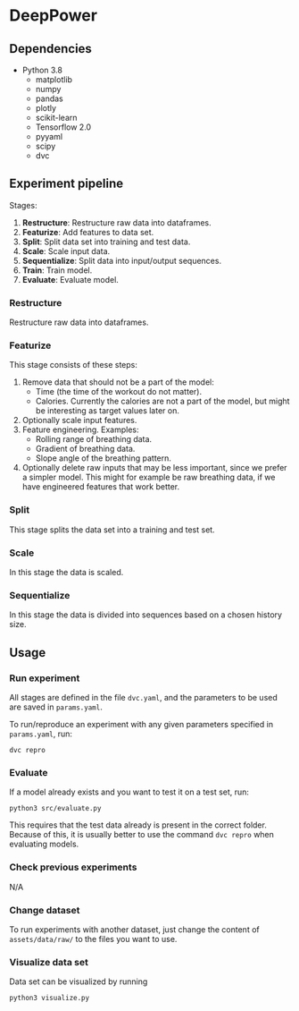 # DeepPower


## Dependencies

- Python 3.8
    - matplotlib
    - numpy 
    - pandas
    - plotly
    - scikit-learn
    - Tensorflow 2.0
    - pyyaml
    - scipy
    - dvc


## Experiment pipeline

Stages:

1. **Restructure**: Restructure raw data into dataframes.
2. **Featurize**: Add features to data set.
4. **Split**: Split data set into training and test data.
5. **Scale**: Scale input data.
3. **Sequentialize**: Split data into input/output sequences.
6. **Train**: Train model.
7. **Evaluate**: Evaluate model.

### Restructure

Restructure raw data into dataframes.

### Featurize

This stage consists of these steps:

1. Remove data that should not be a part of the model:
    - Time (the time of the workout do not matter).
    - Calories. Currently the calories are not a part of the model, but might be
      interesting as target values later on.
2. Optionally scale input features.
3. Feature engineering. Examples:
    - Rolling range of breathing data.
    - Gradient of breathing data.
    - Slope angle of the breathing pattern.
4. Optionally delete raw inputs that may be less important, since we prefer a
   simpler model.  This might for example be raw breathing data, if we have
   engineered features that work better.

### Split

This stage splits the data set into a training and test set.

### Scale

In this stage the data is scaled.

### Sequentialize

In this stage the data is divided into sequences based on a chosen history
size.


## Usage

### Run experiment

All stages are defined in the file `dvc.yaml`, and the parameters to be used
are saved in `params.yaml`.

To run/reproduce an experiment with any given parameters specified in
`params.yaml`, run:

```
dvc repro
```

### Evaluate

If a model already exists and you want to test it on a test set, run:

```
python3 src/evaluate.py
```

This requires that the test data already is present in the correct folder.
Because of this, it is usually better to use the command `dvc repro` when
evaluating models.

### Check previous experiments

N/A


### Change dataset

To run experiments with another dataset, just change the content of
`assets/data/raw/` to the files you want to use.


### Visualize data set

Data set can be visualized by running

```
python3 visualize.py
```

